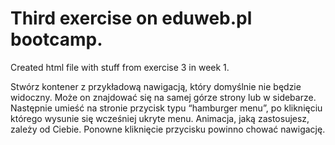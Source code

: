 Third exercise on eduweb.pl bootcamp.
======

Created html file with stuff from exercise 3 in week 1.

Stwórz kontener z przykładową nawigacją, który domyślnie nie będzie widoczny. Może on znajdować się na samej górze strony lub w sidebarze. Następnie umieść na stronie przycisk typu “hamburger menu”, po kliknięciu którego wysunie się wcześniej ukryte menu. Animacja, jaką zastosujesz, zależy od Ciebie. Ponowne kliknięcie przycisku powinno chować nawigację.